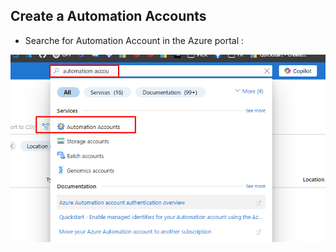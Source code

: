 ## Create a Automation Accounts

* Searche for Automation Account in the Azure portal : 

![](img/img01.png)
